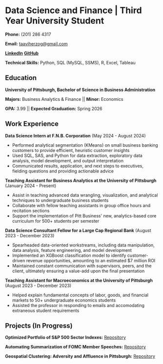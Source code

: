 
# Data Science and Finance | Third Year University Student
**Phone:** (201) 286 4317

**Email:** [taaviherzog@gmail.com](mailto:taaviherzog@gmail.com)

**[LinkedIn](https://www.linkedin.com/in/taavi-herzog/)** **[GitHub](https://github.com/taaviherzog)**

**Technical Skills:** Python, SQL (MySQL, SSMS), R, Excel, Tableau
## Education
**University of Pittsburgh, Bachelor of Science in Business Administration**

**Majors:** Business Analytics & Finance || **Minor:** Economics

**GPA:** 3.99 || **Expected Graduation:** Spring 2026

## Work Experience
**Data Science Intern at F.N.B. Corporation** (May 2024 - August 2024)
- Performed analytical segmentation (KMeans) on small business banking customers to provide efficient, heuristic customer insights
- Used SQL, SAS, and Python for data extraction, exploratory data analysis, model development, and output interpretation
- Communicated results, application, and next steps to executives, fielding questions and providing actionable advice

**Teaching Assistant for Business Analytics at the University of Pittsburgh** (January 2024 - Present)
- Assist in teaching advanced data wrangling, visualization, and analytical techniques to undergraduate business students
- Collaborate with fellow teaching assistants in group office hours and recitation sections
- Support the implementation of Pitt Business' new, analytics-based core curriculum for 500+ students per semester

**Data Science Consultant Fellow for a Large Cap Regional Bank** (August 2023 - December 2023)
- Spearheaded data-oriented workstreams, including data manipulation, data analysis, feature engineering, and model development
- Implemented an XGBoost classification model to identify customer-driven revenue opportunities, amounting to an estimated $7 million ROI
- Maintained constant communication with supervisors, peers, and the client, ultimately ensuring a value-add upon the final presentation

**Teaching Assistant for Macroeconomics at the University of Pittsburgh** (August 2023 - December 2023)
- Helped explain fundamental concepts of labor, goods, and financial markets to 50+ undergraduate economics students
- Assisted the professor in responding to emails and accomodating extraneous student requirements

## Projects (In Progress)
**Optimized Portfolio of S&P 500 Sector Indexes:** <a href = "https://github.com/taaviherzog/Optimized-Portfolio-of-Sector-Indexes" target = "_blank">Repository</a>

**Automating Summarization of FOMC Member Speeches:** <a href = "https://github.com/taaviherzog/FOMC-speeches" target = "_blank">Repository</a>

**Geospatial Clustering: Adversity and Affluence in Pittsburgh:** <a href = "https://github.com/taaviherzog/urban-blight" target = "_blank">Repository</a>
